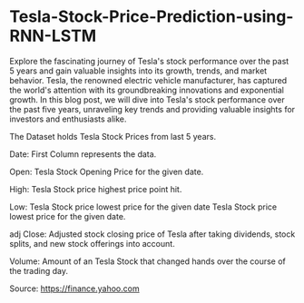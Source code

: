 # Tesla-Stock-Price-Prediction-using-RNN-LSTM
Explore the fascinating journey of Tesla's stock performance over the past 5 years and gain valuable insights into its growth, trends, and market behavior. 
Tesla, the renowned electric vehicle manufacturer, has captured the world's attention with its groundbreaking innovations and exponential growth. In this blog post, we will dive into Tesla's stock performance over the past five years, unraveling key trends and providing valuable insights for investors and enthusiasts alike.

The Dataset holds Tesla Stock Prices from last 5 years.

Date: First Column represents the data.

Open: Tesla Stock Opening Price for the given date.

High: Tesla Stock price highest price point hit.

Low: Tesla Stock price lowest price for the given date Tesla Stock price lowest price for the given date.

adj Close: Adjusted stock closing price of Tesla after taking dividends, stock splits, and new stock offerings into account.

Volume: Amount of an Tesla Stock that changed hands over the course of the trading day.

Source: https://finance.yahoo.com
